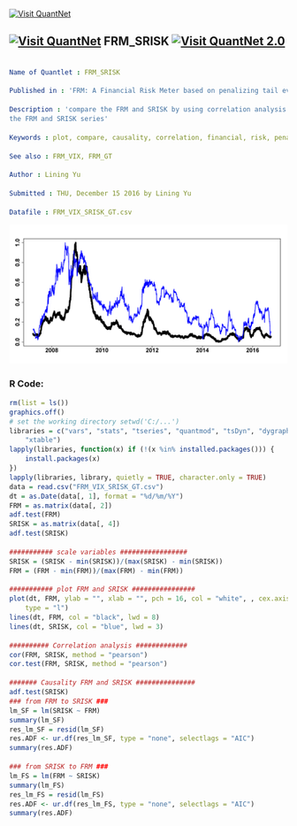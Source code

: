 
[<img src="https://github.com/QuantLet/Styleguide-and-FAQ/blob/master/pictures/banner.png" width="888" alt="Visit QuantNet">](http://quantlet.de/)

## [<img src="https://github.com/QuantLet/Styleguide-and-FAQ/blob/master/pictures/qloqo.png" alt="Visit QuantNet">](http://quantlet.de/) **FRM_SRISK** [<img src="https://github.com/QuantLet/Styleguide-and-FAQ/blob/master/pictures/QN2.png" width="60" alt="Visit QuantNet 2.0">](http://quantlet.de/)

```yaml

Name of Quantlet : FRM_SRISK

Published in : 'FRM: A Financial Risk Meter based on penalizing tail events occurrence'

Description : 'compare the FRM and SRISK by using correlation analysis and causality analysis, plot
the FRM and SRISK series'

Keywords : plot, compare, causality, correlation, financial, risk, penalty, tail

See also : FRM_VIX, FRM_GT

Author : Lining Yu

Submitted : THU, December 15 2016 by Lining Yu

Datafile : FRM_VIX_SRISK_GT.csv

```

![Picture1](FRM_and_SRISK.png)


### R Code:
```r
rm(list = ls())
graphics.off()
# set the working directory setwd('C:/...')
libraries = c("vars", "stats", "tseries", "quantmod", "tsDyn", "dygraphs", "urca", 
    "xtable")
lapply(libraries, function(x) if (!(x %in% installed.packages())) {
    install.packages(x)
})
lapply(libraries, library, quietly = TRUE, character.only = TRUE)
data = read.csv("FRM_VIX_SRISK_GT.csv")
dt = as.Date(data[, 1], format = "%d/%m/%Y")
FRM = as.matrix(data[, 2])
adf.test(FRM)
SRISK = as.matrix(data[, 4])
adf.test(SRISK)

########### scale variables #################
SRISK = (SRISK - min(SRISK))/(max(SRISK) - min(SRISK))
FRM = (FRM - min(FRM))/(max(FRM) - min(FRM))

########### plot FRM and SRISK ################
plot(dt, FRM, ylab = "", xlab = "", pch = 16, col = "white", , cex.axis = 2, font.axis = 2, 
    type = "l")
lines(dt, FRM, col = "black", lwd = 8)
lines(dt, SRISK, col = "blue", lwd = 3)

########## Correlation analysis #############
cor(FRM, SRISK, method = "pearson")
cor.test(FRM, SRISK, method = "pearson")

####### Causality FRM and SRISK ###############
adf.test(SRISK)
### from FRM to SRISK ###
lm_SF = lm(SRISK ~ FRM)
summary(lm_SF)
res_lm_SF = resid(lm_SF)
res.ADF <- ur.df(res_lm_SF, type = "none", selectlags = "AIC")
summary(res.ADF)

### from SRISK to FRM ###
lm_FS = lm(FRM ~ SRISK)
summary(lm_FS)
res_lm_FS = resid(lm_FS)
res.ADF <- ur.df(res_lm_FS, type = "none", selectlags = "AIC")
summary(res.ADF)




```

